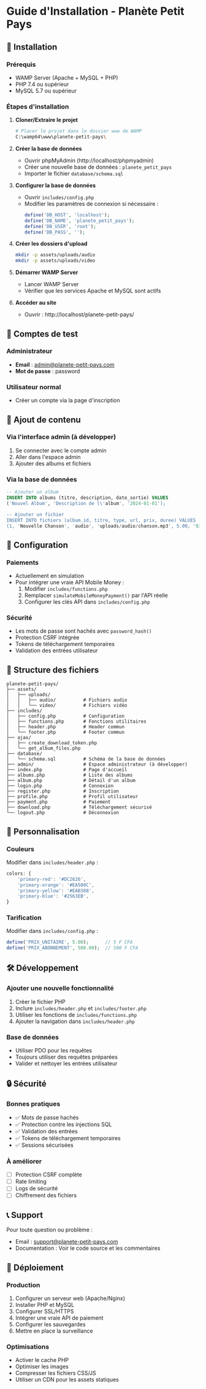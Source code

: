 # Guide d'Installation - Planète Petit Pays

## 🚀 Installation

### Prérequis
- WAMP Server (Apache + MySQL + PHP)
- PHP 7.4 ou supérieur
- MySQL 5.7 ou supérieur

### Étapes d'installation

1. **Cloner/Extraire le projet**
   ```bash
   # Placer le projet dans le dossier www de WAMP
   C:\wamp64\www\planete-petit-pays\
   ```

2. **Créer la base de données**
   - Ouvrir phpMyAdmin (http://localhost/phpmyadmin)
   - Créer une nouvelle base de données : `planete_petit_pays`
   - Importer le fichier `database/schema.sql`

3. **Configurer la base de données**
   - Ouvrir `includes/config.php`
   - Modifier les paramètres de connexion si nécessaire :
     ```php
     define('DB_HOST', 'localhost');
     define('DB_NAME', 'planete_petit_pays');
     define('DB_USER', 'root');
     define('DB_PASS', '');
     ```

4. **Créer les dossiers d'upload**
   ```bash
   mkdir -p assets/uploads/audio
   mkdir -p assets/uploads/video
   ```

5. **Démarrer WAMP Server**
   - Lancer WAMP Server
   - Vérifier que les services Apache et MySQL sont actifs

6. **Accéder au site**
   - Ouvrir : http://localhost/planete-petit-pays/

## 👤 Comptes de test

### Administrateur
- **Email** : admin@planete-petit-pays.com
- **Mot de passe** : password

### Utilisateur normal
- Créer un compte via la page d'inscription

## 🎵 Ajout de contenu

### Via l'interface admin (à développer)
1. Se connecter avec le compte admin
2. Aller dans l'espace admin
3. Ajouter des albums et fichiers

### Via la base de données
```sql
-- Ajouter un album
INSERT INTO albums (titre, description, date_sortie) VALUES 
('Nouvel Album', 'Description de l\'album', '2024-01-01');

-- Ajouter un fichier
INSERT INTO fichiers (album_id, titre, type, url, prix, duree) VALUES 
(1, 'Nouvelle Chanson', 'audio', 'uploads/audio/chanson.mp3', 5.00, '03:45');
```

## 🔧 Configuration

### Paiements
- Actuellement en simulation
- Pour intégrer une vraie API Mobile Money :
  1. Modifier `includes/functions.php`
  2. Remplacer `simulateMobileMoneyPayment()` par l'API réelle
  3. Configurer les clés API dans `includes/config.php`

### Sécurité
- Les mots de passe sont hachés avec `password_hash()`
- Protection CSRF intégrée
- Tokens de téléchargement temporaires
- Validation des entrées utilisateur

## 📁 Structure des fichiers

```
planete-petit-pays/
├── assets/
│   ├── uploads/
│   │   ├── audio/          # Fichiers audio
│   │   └── video/          # Fichiers vidéo
├── includes/
│   ├── config.php          # Configuration
│   ├── functions.php       # Fonctions utilitaires
│   ├── header.php          # Header commun
│   └── footer.php          # Footer commun
├── ajax/
│   ├── create_download_token.php
│   └── get_album_files.php
├── database/
│   └── schema.sql          # Schéma de la base de données
├── admin/                  # Espace administrateur (à développer)
├── index.php               # Page d'accueil
├── albums.php              # Liste des albums
├── album.php               # Détail d'un album
├── login.php               # Connexion
├── register.php            # Inscription
├── profile.php             # Profil utilisateur
├── payment.php             # Paiement
├── download.php            # Téléchargement sécurisé
└── logout.php              # Déconnexion
```

## 🎨 Personnalisation

### Couleurs
Modifier dans `includes/header.php` :
```javascript
colors: {
    'primary-red': '#DC2626',
    'primary-orange': '#EA580C',
    'primary-yellow': '#EAB308',
    'primary-blue': '#2563EB',
}
```

### Tarification
Modifier dans `includes/config.php` :
```php
define('PRIX_UNITAIRE', 5.00);      // 5 F CFA
define('PRIX_ABONNEMENT', 500.00);  // 500 F CFA
```

## 🛠️ Développement

### Ajouter une nouvelle fonctionnalité
1. Créer le fichier PHP
2. Inclure `includes/header.php` et `includes/footer.php`
3. Utiliser les fonctions de `includes/functions.php`
4. Ajouter la navigation dans `includes/header.php`

### Base de données
- Utiliser PDO pour les requêtes
- Toujours utiliser des requêtes préparées
- Valider et nettoyer les entrées utilisateur

## 🔒 Sécurité

### Bonnes pratiques
- ✅ Mots de passe hachés
- ✅ Protection contre les injections SQL
- ✅ Validation des entrées
- ✅ Tokens de téléchargement temporaires
- ✅ Sessions sécurisées

### À améliorer
- [ ] Protection CSRF complète
- [ ] Rate limiting
- [ ] Logs de sécurité
- [ ] Chiffrement des fichiers

## 📞 Support

Pour toute question ou problème :
- Email : support@planete-petit-pays.com
- Documentation : Voir le code source et les commentaires

## 🚀 Déploiement

### Production
1. Configurer un serveur web (Apache/Nginx)
2. Installer PHP et MySQL
3. Configurer SSL/HTTPS
4. Intégrer une vraie API de paiement
5. Configurer les sauvegardes
6. Mettre en place la surveillance

### Optimisations
- Activer le cache PHP
- Optimiser les images
- Compresser les fichiers CSS/JS
- Utiliser un CDN pour les assets statiques 